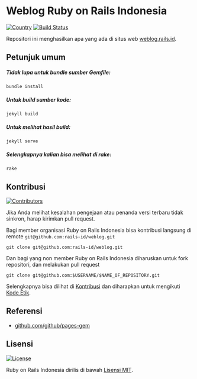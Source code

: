 # Weblog Ruby on Rails Indonesia

[![Country](https://img.shields.io/badge/country-indonesia-blue.svg)](https://en.wikipedia.org/wiki/Indonesia)
[![Build Status](https://travis-ci.org/rails-id/weblog.svg)](https://travis-ci.org/rails-id/weblog)

Repositori ini menghasilkan apa yang ada di situs web [weblog.rails.id](http://weblog.rails.id).

## Petunjuk umum

##### Tidak lupa untuk bundle sumber Gemfile:
```
bundle install
```

##### Untuk build sumber kode:
```
jekyll build
```

##### Untuk melihat hasil build:
```
jekyll serve
```

##### Selengkapnya kalian bisa melihat di rake:
```
rake
```

## Kontribusi

[![Contributors](https://img.shields.io/github/contributors/rails-id/weblog.svg)](https://github.com/rails-id/weblog/graphs/contributors)

Jika Anda melihat kesalahan pengejaan atau penanda versi terbaru tidak sinkron, harap kirimkan pull request.

Bagi member organisasi Ruby on Rails Indonesia bisa kontribusi langsung di remote `git@github.com:rails-id/weblog.git`

```
git clone git@github.com:rails-id/weblog.git
```

Dan bagi yang non member Ruby on Rails Indonesia diharuskan untuk fork repositori, dan melakukan pull request

```
git clone git@github.com:$USERNAME/$NAME_OF_REPOSITORY.git
```

Selengkapnya bisa dilihat di [Kontribusi](CONTRIBUTING.md) dan diharapkan untuk mengikuti [Kode Etik](CODE_OF_CONDUCT.md).

## Referensi
- [github.com/github/pages-gem](https://github.com/github/pages-gem)

## Lisensi

[![License](https://img.shields.io/github/license/rails-id/weblog.svg)](LICENSE)

Ruby on Rails Indonesia dirilis di bawah [Lisensi MIT](https://opensource.org/licenses/MIT).
